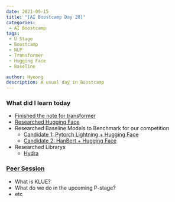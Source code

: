 ```yaml
---
date: 2021-09-15
title: "[AI Boostcamp Day 28]"
categories: 
 - AI Boostcamp
tags:
 - U Stage
 - Boostcamp
 - NLP
 - Transformer
 - Hugging Face
 - Baseline

author: Hyeong
description: A usual day in Boostcamp
---
```

### What did I learn today
- [Finished the note for transformer](https://hyeong01.github.io/nlp/nlp-transformer/)
- [Researched Hugging Face](https://huggingface.co/course/)
- Researched Baseline Models to Benchmark for our competition
    - [Candidate 1: Pytorch Lightning + Hugging Face](https://github.com/PyTorchLightning/lightning-transformers)
    - [Candidate 2: HanBert + Hugging Face](https://github.com/monologg/HanBert-Transformers)
- Researched Librarys
    - [Hydra](https://hydra.cc/docs/intro)


### [Peer Session](https://www.notion.so/nlp-team-9/2021-09-15-17e68ae94b6349c88fd42b7ba1b92bed)
- What is KLUE?
- What do we do in the upcoming P-stage?
- etc